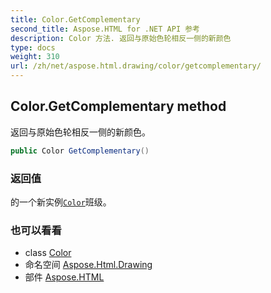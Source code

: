 ```yaml
---
title: Color.GetComplementary
second_title: Aspose.HTML for .NET API 参考
description: Color 方法. 返回与原始色轮相反一侧的新颜色
type: docs
weight: 310
url: /zh/net/aspose.html.drawing/color/getcomplementary/
---
```

## Color.GetComplementary method

返回与原始色轮相反一侧的新颜色。

```csharp
public Color GetComplementary()
```

### 返回值

的一个新实例[`Color`](../)班级。

### 也可以看看

* class [Color](../)
* 命名空间 [Aspose.Html.Drawing](../../color/)
* 部件 [Aspose.HTML](../../../)


